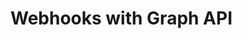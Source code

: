 # Webhooks with Graph API

<!-- Clients for Facebook's [Webhooks](https://developers.facebook.com/docs/graph-api/webhooks/) product and Instagram's [Subscriptions API](https://www.instagram.com/developer/subscriptions/).

1. [Heroku](heroku) - A sample client that receives Webhook events.
1. [Hubot](hubot) - A script that messages a chat room when a Facebook Page post is published using Webhooks. -->
